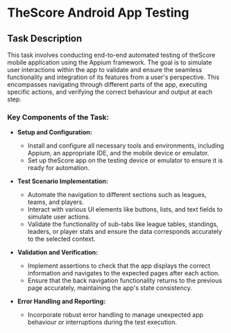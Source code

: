 # TheScore Android App Testing

## Task Description
This task involves conducting end-to-end automated testing of theScore mobile application using the Appium framework. The goal is to simulate user interactions within the app to validate and ensure the seamless functionality and integration of its features from a user's perspective. This encompasses navigating through different parts of the app, executing specific actions, and verifying the correct behaviour and output at each step.

### Key Components of the Task:
- **Setup and Configuration:**
  - Install and configure all necessary tools and environments, including Appium, an appropriate IDE, and the mobile device or emulator.
  - Set up theScore app on the testing device or emulator to ensure it is ready for automation.

- **Test Scenario Implementation:**
  - Automate the navigation to different sections such as leagues, teams, and players.
  - Interact with various UI elements like buttons, lists, and text fields to simulate user actions.
  - Validate the functionality of sub-tabs like league tables, standings, leaders, or player stats and ensure the data corresponds accurately to the selected context.

- **Validation and Verification:**
  - Implement assertions to check that the app displays the correct information and navigates to the expected pages after each action.
  - Ensure that the back navigation functionality returns to the previous page accurately, maintaining the app's state consistency.

- **Error Handling and Reporting:**
  - Incorporate robust error handling to manage unexpected app behaviour or interruptions during the test execution.
